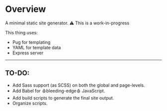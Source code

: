 # Overview
A minimal static site generator. 
⚠️ This is a work-in-progress

This thing uses:
- Pug for templating
- YAML for template data
- Express server

---

## TO-DO:
- Add Sass support (as SCSS) on both the global and page-levels.
- Add Babel for 🩸bleeding-edge🩸 JavaScript.
- Add build scripts to generate the final site output.
- Organize scripts.